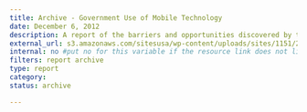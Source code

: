 ```yaml
---
title: Archive - Government Use of Mobile Technology
date: December 6, 2012
description: A report of the barriers and opportunities discovered by the Mobile Technology Tiger Team (MTTT) from surveys and interviews with 21 agencies on their use of mobile technologies.
external_url: s3.amazonaws.com/sitesusa/wp-content/uploads/sites/1151/2016/10/Government_Mobile_Technology_Barriers_Opportunities_and_Gaps.pdf
internal: no #put no for this variable if the resource link does not live on CIO.gov
filters: report archive
type: report
category:
status: archive

---
```

